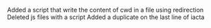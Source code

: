 Added a script that write the content of cwd in a file using redirection
Deleted js files with a script
Added a duplicate on the last line of iacta
